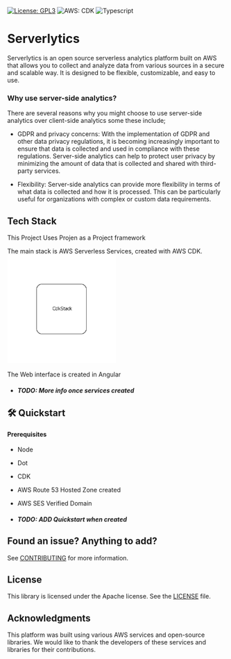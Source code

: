 [![License: GPL3](https://img.shields.io/badge/License-GPL_3-blue.svg)](https://opensource.org/licenses/MIT) ![AWS: CDK](https://img.shields.io/badge/AWS_CDK-ff9900?logo=amazonaws&Color=FFF&style=flat-square) ![Typescript](https://shields.io/badge/TypeScript-3178C6?logo=TypeScript&logoColor=FFF&style=flat-square)

# Serverlytics
 Serverlytics is an open source serverless analytics platform built on AWS that allows you to collect and analyze data from various sources in a secure and scalable way. It is designed to be flexible, customizable, and easy to use.

### Why use server-side analytics?
There are several reasons why you might choose to use server-side analytics over client-side analytics some these include;

- GDPR and privacy concerns: With the implementation of GDPR and other data privacy regulations, it is becoming increasingly important to ensure that data is collected and used in compliance with these regulations. Server-side analytics can help to protect user privacy by minimizing the amount of data that is collected and shared with third-party services.

- Flexibility: Server-side analytics can provide more flexibility in terms of what data is collected and how it is processed. This can be particularly useful for organizations with complex or custom data requirements.


## Tech Stack

This Project Uses Projen as a Project framework

The main stack is AWS Serverless Services, created with AWS CDK.
[<img src="./cdk/diagram.png" width="250"/>](image.png)

The Web interface is created in Angular

 - ##### TODO: More info once services created


## 🛠️ Quickstart
#### Prerequisites
- Node
- Dot 
- CDK 

- AWS Route 53 Hosted Zone created
- AWS SES Verified Domain

- ##### TODO: ADD Quickstart when created


## Found an issue? Anything to add?
See [CONTRIBUTING](CONTRIBUTING.md) for more information.

## License

This library is licensed under the Apache license. See the [LICENSE](LICENSE) file.

## Acknowledgments
This platform was built using various AWS services and open-source libraries. We would like to thank the developers of these services and libraries for their contributions.